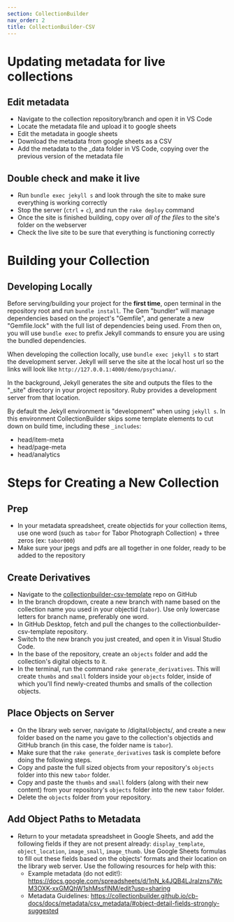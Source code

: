 ```yaml
---
section: CollectionBuilder
nav_order: 2
title: CollectionBuilder-CSV
---
```


# Updating metadata for live collections

## Edit metadata
- Navigate to the collection repository/branch and open it in VS Code
- Locate the metadata file and upload it to google sheets
- Edit the metadata in google sheets
- Download the metadata from google sheets as a CSV
- Add the metadata to the _data folder in VS Code, copying over the previous version of the metadata file

## Double check and make it live
- Run `bundle exec jekyll s` and look through the site to make sure everything is working correctly
- Stop the server (`ctrl` + `c`), and run the `rake deploy` command
- Once the site is finished building, copy over *all of the files* to the site's folder on the webserver
- Check the live site to be sure that everything is functioning correctly


# Building your Collection

## Developing Locally 

Before serving/building your project for the **first time**, open terminal in the repository root and run `bundle install`. 
The Gem "bundler" will manage dependencies based on the project's "Gemfile", and generate a new "Gemfile.lock" with the full list of dependencies being used.
From then on, you will use `bundle exec` to prefix Jekyll commands to ensure you are using the bundled dependencies.

When developing the collection locally, use `bundle exec jekyll s` to start the development server.
Jekyll will serve the site at the local host url so the links will look like `http://127.0.0.1:4000/demo/psychiana/`.

In the background, Jekyll generates the site and outputs the files to the "_site" directory in your project repository.
Ruby provides a development server from that location.

By default the Jekyll environment is "development" when using `jekyll s`. 
In this environment CollectionBuilder skips some template elements to cut down on build time, including these `_includes`:

- head/item-meta
- head/page-meta
- head/analytics

# Steps for Creating a New Collection

## Prep
- In your metadata spreadsheet, create objectids for your collection items, use one word (such as `tabor` for Tabor Photograph Collection) + three zeros (ex: `tabor000`)
- Make sure your jpegs and pdfs are all together in one folder, ready to be added to the repository

## Create Derivatives
- Navigate to the [collectionbuilder-csv-template](https://github.com/uidaholib/collectionbuilder-csv-template) repo on GitHub
- In the branch dropdown, create a new branch with name based on the collection name you used in your objectid (`tabor`). Use only lowercase letters for branch name, preferably one word.
- In GitHub Desktop, fetch and pull the changes to the collectionbuilder-csv-template repository.
- Switch to the new branch you just created, and open it in Visual Studio Code.
- In the base of the repository, create an `objects` folder and add the collection's digital objects to it.
- In the terminal, run the command `rake generate_derivatives`. This will create `thumbs` and `small` folders inside your `objects` folder, inside of which you'll find newly-created thumbs and smalls of the collection objects.

## Place Objects on Server
- On the library web server, navigate to /digital/objects/, and create a new folder based on the name you gave to the collection's objectids and GitHub branch (in this case, the folder name is `tabor`).
- Make sure that the `rake generate_derivatives` task is complete before doing the following steps.
- Copy and paste the full sized objects from your repository's `objects` folder into this new `tabor` folder.
- Copy and paste the `thumbs` and `small` folders (along with their new content) from your repository's `objects` folder into the new `tabor` folder.
- Delete the `objects` folder from your repository.

## Add Object Paths to Metadata
- Return to your metadata spreadsheet in Google Sheets, and add the following fields if they are not present already: `display_template`, `object_location`, `image_small`, `image_thumb`. Use Google Sheets formulas to fill out these fields based on the objects' formats and their location on the library web server. Use the following resources for help with this:
    - Example metadata (do not edit!): https://docs.google.com/spreadsheets/d/1nN_k4JQB4LJraIzns7WcM3OXK-xxGMQhW1shMssflNM/edit?usp=sharing
    - Metadata Guidelines: https://collectionbuilder.github.io/cb-docs/docs/metadata/csv_metadata/#object-detail-fields-strongly-suggested
